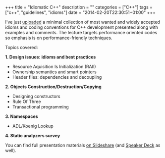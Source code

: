 +++
title = "Idiomatic C++"
description = ""
categories = ["C++"]
tags = ["c++", "guidelines", "idioms"]
date = "2014-02-20T22:30:51+01:00"
+++

I've just [uploaded][slideshare] a minimal collection of most wanted and widely accepted idioms and coding conventions
for C++ development presented along with examples and comments. The lecture targets performance oriented codes so
emphasis is on performance-friendly techniques.

Topics covered:

**1\. Design issues: idioms and best practices**

*   Resource Aquisition Is Initialization (RAII)
*   Ownership semantics and smart pointers
*   Header files: dependencies and decoupling

**2\. Objects Construction/Destruction/Copying**

*   Designing constructors
*   Rule Of Three
*   Transactional programming

**3\. Namespaces**

*   ADL/Koenig Lookup

**4\. Static analyzers survey**


You can find full presentation materials [on Slideshare][slideshare] (and [Speaker Deck][speakerdeck] as well).

[slideshare]: http://www.slideshare.net/fficarelli/idiomatic-c
[speakerdeck]: https://speakerdeck.com/nazavode/idiomatic-c-plus-plus
